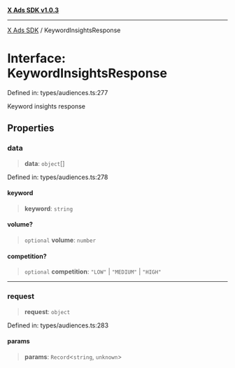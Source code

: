 [**X Ads SDK v1.0.3**](../README.md)

***

[X Ads SDK](../globals.md) / KeywordInsightsResponse

# Interface: KeywordInsightsResponse

Defined in: types/audiences.ts:277

Keyword insights response

## Properties

### data

> **data**: `object`[]

Defined in: types/audiences.ts:278

#### keyword

> **keyword**: `string`

#### volume?

> `optional` **volume**: `number`

#### competition?

> `optional` **competition**: `"LOW"` \| `"MEDIUM"` \| `"HIGH"`

***

### request

> **request**: `object`

Defined in: types/audiences.ts:283

#### params

> **params**: `Record`\<`string`, `unknown`\>
